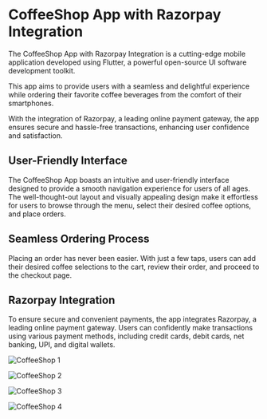 # CoffeeShop App with Razorpay Integration

The CoffeeShop App with Razorpay Integration is a cutting-edge mobile application developed using Flutter, a powerful open-source UI software development toolkit.

This app aims to provide users with a seamless and delightful experience while ordering their favorite coffee beverages from the comfort of their smartphones. 

With the integration of Razorpay, a leading online payment gateway, the app ensures secure and hassle-free transactions, enhancing user confidence and satisfaction.

## User-Friendly Interface

The CoffeeShop App boasts an intuitive and user-friendly interface designed to provide a smooth navigation experience for users of all ages. The well-thought-out layout and visually appealing design make it effortless for users to browse through the menu, select their desired coffee options, and place orders.

## Seamless Ordering Process

Placing an order has never been easier. With just a few taps, users can add their desired coffee selections to the cart, review their order, and proceed to the checkout page.

## Razorpay Integration

To ensure secure and convenient payments, the app integrates Razorpay, a leading online payment gateway. Users can confidently make transactions using various payment methods, including credit cards, debit cards, net banking, UPI, and digital wallets.

![CoffeeShop 1](https://github.com/Rohansh12/CoffeeShop-App/assets/59413429/5bb542d8-8a87-400f-8cf6-6b304e38ee03)

![CoffeeShop 2](https://github.com/Rohansh12/CoffeeShop-App/assets/59413429/bf37c159-1987-4c5c-a3a9-f1ae4cf676ca)

![CoffeeShop 3](https://github.com/Rohansh12/CoffeeShop-App/assets/59413429/de326380-a5fb-4ec7-87c3-28e40c3b8205)

![CoffeeShop 4](https://github.com/Rohansh12/CoffeeShop-App/assets/59413429/81af8a75-0576-4b67-b7d6-71274207ade9)



